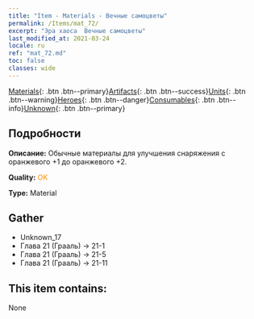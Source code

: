 ```yaml
---
title: "Item - Materials - Вечные самоцветы"
permalink: /Items/mat_72/
excerpt: "Эра хаоса  Вечные самоцветы"
last_modified_at: 2021-03-24
locale: ru
ref: "mat_72.md"
toc: false
classes: wide
---
```

 [Materials](/ru/Items/){: .btn .btn--primary}[Artifacts](/ru/Items/Artifacts/){: .btn .btn--success}[Units](/ru/Items/Units/){: .btn .btn--warning}[Heroes](/ru/Items/Heroes/){: .btn .btn--danger}[Consumables](/ru/Items/Consumables/){: .btn .btn--info}[Unknown](/ru/Items/Unknown/){: .btn .btn--primary}

## Подробности
 **Описание:** Обычные материалы для улучшения снаряжения c оранжевого +1 до оранжевого +2.

 **Quality:** <span style="color: #FF8C00">OK</span>

 **Type:** Material

## Gather

*    Unknown_17 
*    Глава 21 (Грааль) -> 21-1 
*    Глава 21 (Грааль) -> 21-5 
*    Глава 21 (Грааль) -> 21-11 

## This item contains:

  None

